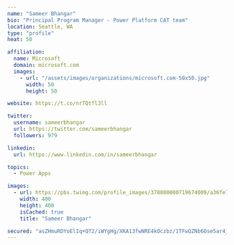 ```yaml
---
name: "Sameer Bhangar"
bio: "Principal Program Manager - Power Platform CAT team"
location: Seattle, WA
type: "profile"
heat: 50

affiliation:
  name: Microsoft
  domain: microsoft.com
  images:
    - url: "/assets/images/organizations/microsoft.com-50x50.jpg"
      width: 50
      height: 50

website: https://t.co/nrTQtfl3ll

twitter:
  username: sameerbhangar
  url: https://twitter.com/sameerbhangar
  followers: 979

linkedin:
  url: https://www.linkedin.com/in/sameerbhangar

topics:
  - Power Apps

images:
  - url: https://pbs.twimg.com/profile_images/378800000719674009/a36fe7ddfab1778b76e5793772e43798_400x400.jpeg
    width: 400
    height: 400
    isCached: true
    title: "Sameer Bhangar"

secured: "asZHmuRDYoElIq+QT2/iWYgHg/XKA13fwNRE4kOczbz/1TFwQZNb6Ose5ar4jLiQjWUbUx+X2e1GpIUaMnCua/sL46K2TM8r6c+N0+eexMqsL9+Uz8e13in9vDCYVCAO7H16kebP+rppvCOV9V8LHkeTyitL/jwLnoEiAPCGpLW9qE4Kbhzkp6M4FpSSpVtY+43E7Pp5APEsuk5Gs1o4vW82Ikdoagj0zyP0RVp5M1PEMmAzD3RGfIdfYjwiTV7DpOOWKwSKwpCQY97xnChJY6nyxNcYTzSONsz4o8nPkO4B69cxmcvVCl5oxiRjKZfRc9fRzw54IQ5Jp31eFuRFxsy6SxpWgqMNcJ/YBn9gHOQHneJzbHZB7GrUUeC3VdxAFtZA1uUi++grTLU+DOtzBw==;FolWMD5708WNbZu273C2Vg=="
---
```


